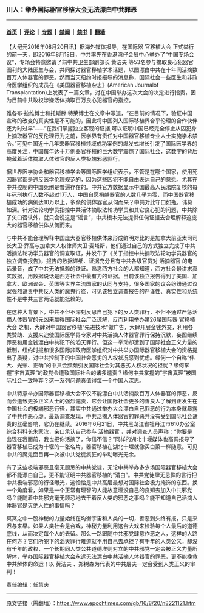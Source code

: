 ### 川人：举办国际器官移植大会无法漂白中共罪恶

---

#### [首页](../../../..?n8221121) &nbsp;|&nbsp; [评论](../../../../../epoch-comment?n8221121) &nbsp;|&nbsp; [专题](../../../../../epoch-special?n8221121) &nbsp;|&nbsp; [禁闻](../../../../../epoch-news?n8221121) &nbsp;|&nbsp; [禁书](../../../../../books?n8221121) &nbsp;|&nbsp; [翻墙](https://github.com/gfw-breaker/nogfw/blob/master/README.md?n8221121)


<div class="post_content" id="artbody" itemprop="articleBody">
 <!-- article content begin -->
 <p>
  【大纪元2016年08月20日讯】据海外媒体报导，在国际器
  <ok href="https://www.epochtimes.com/gb/tag/%E5%AE%98%E7%A7%BB%E6%A4%8D%E5%A4%A7%E4%BC%9A.html">
   官移植大会
  </ok>
  正式举行的前一天，即2016年8月18日，中共率先在香港湾仔会展中心举办了“中国专场会议”，专场会特意邀请了前中共卫生部副部长
  <ok href="https://www.epochtimes.com/gb/tag/%E9%BB%84%E6%B4%81%E5%A4%AB.html">
   黄洁夫
  </ok>
  等53名参与摘取良心犯器官图利的大陆医生与会，共同探讨器官移植学术话题，以图漂白中共在十年间活摘数百万人体器官的罪恶。然而当天纽约时报报导的消息称，国际社会一些医生和非政府医学组织的成员在《美国器官移植杂志》(American Journalof Transplantation)上发表了一篇文章，对在中国举办这次大会的决定进行指责，因为目前中共政权涉嫌活体摘取百万良心犯器官的指控。
 </p>
 <p>
  雅各布‧拉维博士和托斯滕‧特莱博士在文章中写道，“在目前的情况下，验证中国宣称的改变的真实性是不可能的，因此将中国列入国际移植界合乎伦理的合作伙伴还为时过早”……“在我们掌握独立客观的证据,可以证明中国已经完全停止从囚犯身上摘取器官的反伦理行为之前，医学界有责任对中国器官移植专业人士实施学术禁令。”可见中国近十几年来器官移植领域成功案例的爆发式增长引发了国际医学界的高度关注，中国每年达十万例器官移植的巨大数字震惊了国际社会，这数字的背后掩藏着活体摘取人体器官的反人类极端邪恶罪行。
 </p>
 <p>
  据世界医学协会和器官移植学会等国际医学组织表示，不管是在哪个国家，使用死囚器官都是违反医学伦理规范的，因为这些囚犯不能自由表达自己的意愿。尤其在中共控制的中国死刑是普遍存在的。中共官方数据显示中国最高人民法院复核的每年死刑执行人数不超过1万人，中国自愿捐献器官的人数几乎为零，而中国器官移植成功的病例达10万以上，多余的供体器官从何而来？中共对此守口如瓶，讳莫如深。针对法轮功学员指控中共活体摘取法轮功学员和其它良心犯的问题，中共除了矢口否认外，就只会说这是“谣言”，中共根本无法提供任何证据去合理解释这庞大的器官移植供体从何而来。
 </p>
 <p>
  与中共不能合理解释中国庞大器官移植供体来形成鲜明对比的是加拿大前亚太司司长大卫‧乔高与加拿大人权律师大卫‧麦塔斯，他们通过自己的方式独立完成了中共活摘法轮功学员器官的调查取证，并发布了《关于指控中共摘取法轮功学员器官的独立调查报告》，报告的数据详细、证据充分且有中共各级官员对
  <ok href="https://www.epochtimes.com/gb/tag/%E6%B4%BB%E6%91%98%E5%99%A8%E5%AE%98.html">
   活摘器官
  </ok>
  的电话录音，成了中共无法抵赖的铁证。熟悉西方社会的人都知道，西方社会最讲求真实数据，用数据说话是西方社会中最有力的证据。目前该独立报告得到了美国、加拿大、欧洲议会、英国等世界主流国家的认同与支持，很多国家的议会纷纷通过议案强烈谴责中共反人类的魔鬼行径，可见该独立调查报告的严谨性、真实性和系统性不是中共三言两语就能抵赖的。
 </p>
 <p>
  在这种大背景下，中共不但不深刻反思自己犯下的反人类罪行，不但不通过严惩活摘人体器官的元凶来赢得国际社会广泛谅解，反而利用举办第26届国际器
  <ok href="https://www.epochtimes.com/gb/tag/%E5%AE%98%E7%A7%BB%E6%A4%8D%E5%A4%A7%E4%BC%9A.html">
   官移植大会
  </ok>
  之机，大肆对中国器官移植“先进技术”做广告，大肆开展金钱外交，利用各类赞助、支援来迫使国际医学界专家对中共活摘人体器官罪行保持沉默，妄图继续罪恶和用金钱漂白中共犯下的滔天罪行。但这一举动却遭到了国际社会正义力量的抵制，纽约时报和很多国际非政府医学组织对中共举办国际器官移植大会的资格提出了质疑，对中共控制下的中国社会恶劣的人权状况感到忧虑。缘何一个自称“伟大、光荣、正确”的中共会频频引发国际社会对其恶劣人权状况的担忧？缘何掌握“宇宙真理”的政党会遭致国际社会的诸多谴责？缘何中共掌握的“宇宙真理”被国际社会一致唾弃？这一系列问题真值得每一个中国人深思。
 </p>
 <p>
  中共特意举办国际器官移植大会不仅不能漂白中共活摘数百万人体器官的罪恶，反而会遭致更多正义人士的强烈谴责，它会让国际社会更多的善良人了解到正发生在中国社会的极端邪恶行径，其实中共通过举办大会漂白自己罪恶的行为本身就暴露了中共作恶心虚。最新调查发现，中共活摘人体器官的罪恶并没有受到国际社会谴责的丝毫影响，它仍在继续。2016年6月21日，中共黑龙江省牡丹江市610办公室综合科科长朱家滨，亲口承认自己参与
  <ok href="https://www.epochtimes.com/gb/tag/%E6%B4%BB%E6%91%98%E5%99%A8%E5%AE%98.html">
   活摘器官
  </ok>
  ，并对调查人员声称：“你要是出现在我面前，我也把你活摘了，你信不信？”同样的湖北十堰媒体也高调报导了器官移植已成为十堰的一张名片，器官移植在湖北十堰就像买白菜一样随意。可见中共的魔鬼面目再一次被中共党徒疯狂的举动曝光无余。
 </p>
 <p>
  有了这些极端邪恶且毫无顾忌的中共党徒，无论中共举办多少场国际器官移植大会都不能漂白自己，更不能证明中共器官移植的“清白”。中共党徒肆无忌惮的言行把中共极端邪恶的行径曝光，这恰恰是中共高层最想对国际社会极力掩饰的东西。换一个角度看，如果是一个正常有理智的人能故意埋没自己的良知去加入中共邪党吗？能随着中共邪党毫无顾忌地去干着反人类的邪恶之事吗？能不知道自己活摘人体器官是灭绝人性的事情吗？
 </p>
 <p>
  冥冥之中一股神秘的力量始终在均衡宇宙和人类的一切，善恶到头终有报，只是来迟与来早。如果人类社会是台戏，神秘力量利用这台大戏来检验每个人最后的道德底线，从而决定每个人的去留。那么一路跟随中共邪党肆意作恶之人，这样的人路在何方？它们所犯下的滔天罪行难道就不用自己去承担？有千年的人类公义，却没有千年的政权，一个长期同人类公共道德准则对立的中共邪党一定会被正义力量所解体，举办国际器官移植大会永远无法漂白中共活摘人体器官的罪恶，更不能挽救中共解体的命运！以
  <ok href="https://www.epochtimes.com/gb/tag/%E9%BB%84%E6%B4%81%E5%A4%AB.html">
   黄洁夫
  </ok>
  、郑树森为代表的中共屠夫一定会受到人类正义的审判！
 </p>
 <p>
  责任编辑：任慧夫
 </p>
 <!-- article content end -->
 <div id="below_article_ad">
 </div>
</div>


---

原文链接（需翻墙）：https://www.epochtimes.com/gb/16/8/20/n8221121.htm